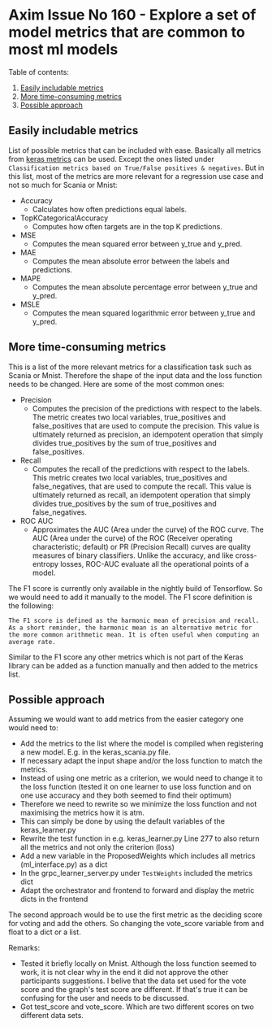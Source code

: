 
# Axim Issue No 160 - Explore a set of model metrics that are common to most ml models

Table of contents:
1. [Easily includable metrics](#easy_metrics)
2. [More time-consuming metrics](#hard_metrics)
3. [Possible approach](#approach)

## Easily includable metrics <a name="easy_metrics"></a>

List of possible metrics that can be included with ease. Basically all metrics from [keras metrics](https://keras.io/api/metrics/) can be used. Except the ones listed under `Classification metrics based on True/False positives & negatives`.
But in this list, most of the metrics are more relevant for a regression use case and not so much for Scania or Mnist:
* Accuracy 
    * Calculates how often predictions equal labels.
* TopKCategoricalAccuracy
    * Computes how often targets are in the top K predictions.
* MSE 
    * Computes the mean squared error between y_true and y_pred.
* MAE 
    * Computes the mean absolute error between the labels and predictions.
* MAPE 
    * Computes the mean absolute percentage error between y_true and y_pred.
* MSLE 
    * Computes the mean squared logarithmic error between y_true and y_pred.

## More time-consuming metrics <a name="hard_metrics"></a>

This is a list of the more relevant metrics for a classification task such as Scania or Mnist. Therefore the shape of the input data and the loss function needs to be changed.
Here are some of the most common ones:
* Precision
    * Computes the precision of the predictions with respect to the labels. The metric creates two local variables, true_positives and false_positives that are used to compute the precision. This value is ultimately returned as precision, an idempotent operation that simply divides true_positives by the sum of true_positives and false_positives.
* Recall
    * Computes the recall of the predictions with respect to the labels. This metric creates two local variables, true_positives and false_negatives, that are used to compute the recall. This value is ultimately returned as recall, an idempotent operation that simply divides true_positives by the sum of true_positives and false_negatives.
* ROC AUC 
    * Approximates the AUC (Area under the curve) of the ROC curve. The AUC (Area under the curve) of the ROC (Receiver operating characteristic; default) or PR (Precision Recall) curves are quality measures of binary classifiers. Unlike the accuracy, and like cross-entropy losses, ROC-AUC evaluate all the operational points of a model.

The F1 score is currently only available in the nightly build of Tensorflow. So we would need to add it manually to the model. The F1 score definition is the following:
```
The F1 score is defined as the harmonic mean of precision and recall. As a short reminder, the harmonic mean is an alternative metric for the more common arithmetic mean. It is often useful when computing an average rate.
```

Similar to the F1 score any other metrics which is not part of the Keras library can be added as a function manually and then added to the metrics list.

## Possible approach <a name="approach"></a>

Assuming we would want to add metrics from the easier category one would need to:

* Add the metrics to the list where the model is compiled when registering a new model. E.g. in the keras_scania.py file.
* If necessary adapt the input shape and/or the loss function to match the metrics.
* Instead of using one metric as a criterion, we would need to change it to the loss function (tested it on one learner to use loss function and on one use accuracy and they both seemed to find their optimum)
* Therefore we need to rewrite so we minimize the loss function and not maximising the metrics how it is atm.
* This can simply be done by using the default variables of the keras_learner.py
* Rewrite the test function in e.g. keras_learner.py Line 277 to also return all the metrics and not only the criterion (loss)
* Add a new variable in the ProposedWeights which includes all metrics (ml_interface.py) as a dict
* In the grpc_learner_server.py under `TestWeights` included the metrics dict
* Adapt the orchestrator and frontend to forward and display the metric dicts in the frontend

The second approach would be to use the first metric as the deciding score for voting and add the others.
So changing the vote_score variable from and float to a dict or a list.


Remarks:
* Tested it briefly locally on Mnist. Although the loss function seemed to work, it is not clear why in the end it did not approve the other participants suggestions. I belive that the data set used for the  vote score and the graph's test score are different. If that's true it can be confusing for the user and needs to be discussed. 
* Got test_score and vote_score. Which are two different scores on two different data sets.